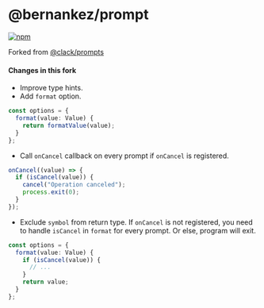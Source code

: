 # @bernankez/prompt

[![npm](https://img.shields.io/npm/v/@bernankez/prompt?color=green&label=npm)](https://www.npmjs.com/package/@bernankez/prompt)

Forked from [@clack/prompts](https://github.com/natemoo-re/clack/tree/main/packages/prompts)

#### Changes in this fork
- Improve type hints.
- Add `format` option.
```ts
const options = {
  format(value: Value) {
    return formatValue(value);
  }
};
```
- Call `onCancel` callback on every prompt if `onCancel` is registered.
```ts
onCancel((value) => {
  if (isCancel(value)) {
    cancel("Operation canceled");
    process.exit(0);
  }
});
```
- Exclude `symbol` from return type. If `onCancel` is not registered, you need to handle `isCancel` in `format` for every prompt. Or else, program will exit.
```ts
const options = {
  format(value: Value) {
    if (isCancel(value)) {
      // ...
    }
    return value;
  }
};
```